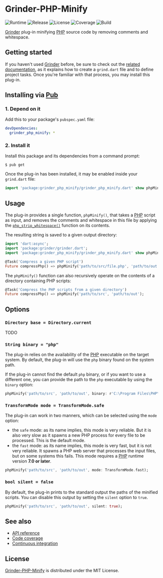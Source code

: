 # Grinder-PHP-Minify
![Runtime](https://img.shields.io/badge/dart-%3E%3D1.24-brightgreen.svg) ![Release](https://img.shields.io/pub/v/grinder_php_minify.svg) ![License](https://img.shields.io/badge/license-MIT-blue.svg) ![Coverage](https://coveralls.io/repos/github/cedx/grinder-php-minify/badge.svg) ![Build](https://travis-ci.org/cedx/grinder-php-minify.svg)

[Grinder](https://google.github.io/grinder.dart) plug-in minifying [PHP](https://secure.php.net) source code by removing comments and whitespace.

## Getting started
If you haven't used [Grinder](https://github.com/google/grinder.dart) before, be sure to check out the [related documentation](https://google.github.io/grinder.dart), as it explains how to create a `grind.dart` file and to define project tasks. Once you're familiar with that process, you may install this plug-in.

## Installing via [Pub](https://pub.dartlang.org)

### 1. Depend on it
Add this to your package's `pubspec.yaml` file:

```yaml
devDpendencies:
  grinder_php_minify: *
```

### 2. Install it
Install this package and its dependencies from a command prompt:

```shell
$ pub get
```

Once the plug-in has been installed, it may be enabled inside your `grind.dart` file:

```dart
import 'package:grinder_php_minify/grinder_php_minify.dart' show phpMinify;
```

## Usage
The plug-in provides a single function, `phpMinify()`, that takes a [PHP](https://secure.php.net) script as input, and removes the comments and whitespace in this file by applying the [`php_strip_whitespace()`](https://secure.php.net/manual/en/function.php-strip-whitespace.php) function on its contents.

The resulting string is saved to a given output directory:

```dart
import 'dart:async';
import 'package:grinder/grinder.dart';
import 'package:grinder_php_minify/grinder_php_minify.dart' show phpMinify;

@Task('Compress a given PHP script') 
Future compressPhp() => phpMinify('path/to/src/file.php', 'path/to/out'); 
```

The `phpMinify()` function can also recursively operate on the contents of a directory containing PHP scripts:

```dart
@Task('Compress the PHP scripts from a given directory')
Future compressPhp() => phpMinify('path/to/src', 'path/to/out');
```

## Options

### `Directory base = Directory.current`
TODO

### `String binary = "php"`
The plug-in relies on the availability of the [PHP](https://secure.php.net) executable on the target system. By default, the plug-in will use the `php` binary found on the system path.

If the plug-in cannot find the default `php` binary, or if you want to use a different one, you can provide the path to the `php` executable by using the `binary` option:

```dart
phpMinify('path/to/src', 'path/to/out', binary: r'C:\Program Files\PHP\php.exe');
```

### `TransformMode mode = TransformMode.safe`
The plug-in can work in two manners, which can be selected using the `mode` option:

- the `safe` mode: as its name implies, this mode is very reliable. But it is also very slow as it spawns a new PHP process for every file to be processed. This is the default mode.
- the `fast` mode: as its name implies, this mode is very fast, but it is not very reliable. It spawns a PHP web server that processes the input files, but on some systems this fails. This mode requires a [PHP](https://secure.php.net) runtime version **7.0 or later**.

```dart
phpMinify('path/to/src', 'path/to/out', mode: TransformMode.fast);
```

### `bool silent = false`
By default, the plug-in prints to the standard output the paths of the minified scripts. You can disable this output by setting the `silent` option to `true`.

```dart
phpMinify('path/to/src', 'path/to/out', silent: true);
```

## See also
- [API reference](https://cedx.github.io/grinder-php-minify)
- [Code coverage](https://coveralls.io/github/cedx/grinder-php-minify)
- [Continuous integration](https://travis-ci.org/cedx/grinder-php-minify)

## License
[Grinder-PHP-Minify](https://github.com/cedx/grinder-php-minify) is distributed under the MIT License.
